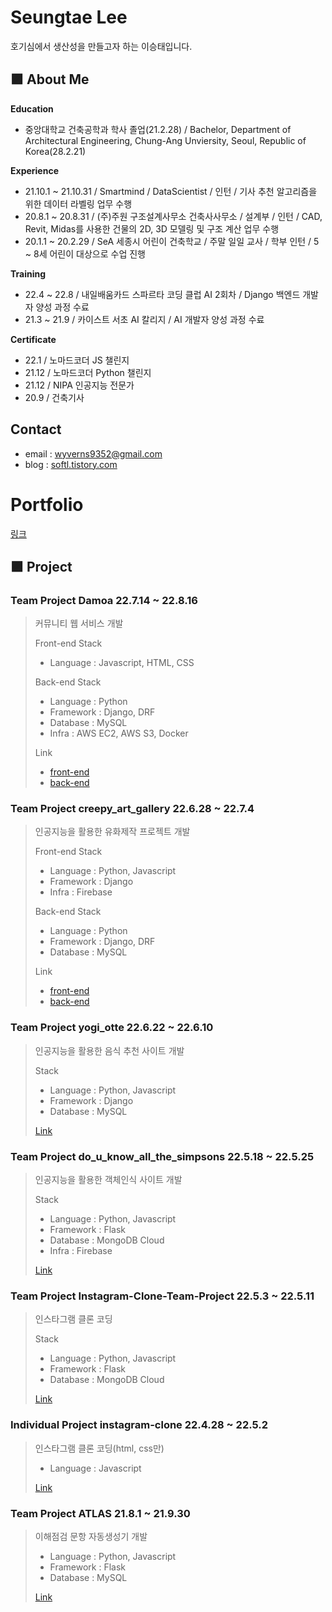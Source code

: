 # Seungtae Lee
호기심에서 생산성을 만들고자 하는 이승태입니다.

## 🟪 About Me
**Education**
* 중앙대학교 건축공학과 학사 졸업(21.2.28) / Bachelor, Department of Architectural Engineering, Chung-Ang Unviersity, Seoul, Republic of Korea(28.2.21)  

**Experience**
* 21.10.1 ~ 21.10.31 / Smartmind / DataScientist / 인턴 / 기사 추천 알고리즘을 위한 데이터 라벨링 업무 수행
* 20.8.1 ~ 20.8.31 / (주)주원 구조설계사무소 건축사사무소 / 설계부 / 인턴 / CAD, Revit, Midas를 사용한 건물의 2D, 3D 모델링 및 구조 계산 업무 수행
* 20.1.1 ~ 20.2.29 / SeA 세종시 어린이 건축학교 / 주말 일일 교사 / 학부 인턴 / 5 ~ 8세 어린이 대상으로 수업 진행 

**Training**
* 22.4 ~ 22.8 / 내일배움카드 스파르타 코딩 클럽 AI 2회차 / Django 백엔드 개발자 양성 과정 수료
* 21.3 ~ 21.9 / 카이스트 서초 AI 칼리지 / AI 개발자 양성 과정 수료 

**Certificate**
* 22.1 / 노마드코더 JS 챌린지
* 21.12 / 노마드코더 Python 챌린지
* 21.12 / NIPA 인공지능 전문가
* 20.9 / 건축기사

## Contact
* email : wyverns9352@gmail.com
* blog : [softl.tistory.com](https://softl.tistory.com)

# Portfolio
[링크](https://young-newsboy-f5e.notion.site/0fc558e7cf4a4d669cbde4a5416fe6c0)  

## 🟪 Project
### Team Project Damoa 22.7.14 ~ 22.8.16  
> 커뮤니티 웹 서비스 개발  
> 
> Front-end Stack  
>* Language : Javascript, HTML, CSS  
>
> Back-end Stack
>* Language : Python
>* Framework : Django, DRF  
>* Database : MySQL  
>* Infra : AWS EC2, AWS S3, Docker
>
>Link  
>* [front-end](https://github.com/SingToLive/damoa_frontend)  
>* [back-end](https://github.com/SingToLive/damoa_backend)  

### Team Project creepy_art_gallery 22.6.28 ~ 22.7.4
>인공지능을 활용한 유화제작 프로젝트 개발  
>
>Front-end Stack    
>* Language : Python, Javascript  
>* Framework : Django  
>* Infra : Firebase  
>
>Back-end Stack    
>* Language : Python
>* Framework : Django, DRF  
>* Database : MySQL  
>
>Link  
>* [front-end](https://github.com/SingToLive/creepy_art_gallery_frontend)  
>* [back-end](https://github.com/SingToLive/creepy_art_gallery_backend)

### Team Project yogi_otte 22.6.22 ~ 22.6.10
>인공지능을 활용한 음식 추천 사이트 개발  
>
>Stack
>* Language : Python, Javascript
>* Framework : Django
>* Database : MySQL
>
>[Link](https://github.com/SingToLive/yogi_otte)

### Team Project do_u_know_all_the_simpsons 22.5.18 ~ 22.5.25
>인공지능을 활용한 객체인식 사이트 개발  
>
>Stack
>* Language : Python, Javascript
>* Framework : Flask
>* Database : MongoDB Cloud
>* Infra : Firebase
>
>[Link](https://github.com/SingToLive/do_u_know_all_the_simpsons)

### Team Project Instagram-Clone-Team-Project 22.5.3 ~ 22.5.11
>인스타그램 클론 코딩  
>
>Stack  
>* Language : Python, Javascript
>* Framework : Flask
>* Database : MongoDB Cloud
>
>[Link](https://github.com/SingToLive/Instagram-Clone-Team-Project)

### Individual Project instagram-clone 22.4.28 ~ 22.5.2
>인스타그램 클론 코딩(html, css만)
>
>* Language : Javascript
>
>[Link](https://github.com/SingToLive/instagram-clone)

### Team Project ATLAS 21.8.1 ~ 21.9.30
>이해점검 문항 자동생성기 개발
>
>* Language : Python, Javascript
>* Framework : Flask
>* Database : MySQL
>
>[Link](https://github.com/SingToLive/ATLAS)
